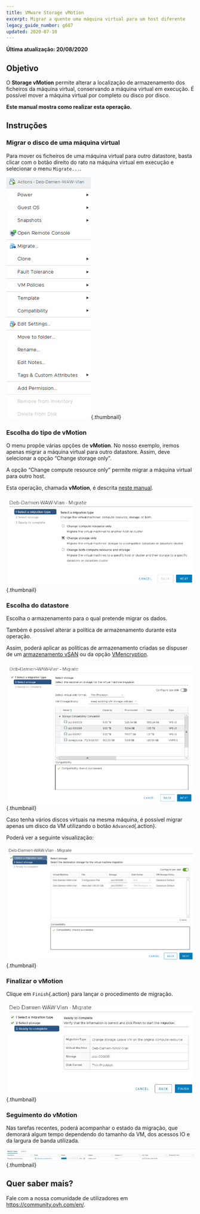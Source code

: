 ```yaml
---
title: VMware Storage vMotion
excerpt: Migrar a quente uma máquina virtual para um host diferente
legacy_guide_number: g687
updated: 2020-07-10
---
```



**Última atualização: 20/08/2020**

## Objetivo

O **Storage vMotion** permite alterar a localização de armazenamento dos ficheiros da máquina virtual, conservando a máquina virtual em execução. É possível mover a máquina virtual por completo ou disco por disco.

**Este manual mostra como realizar esta operação.**

## Instruções

### Migrar o disco de uma máquina virtual

Para mover os ficheiros de uma máquina virtual para outro datastore, basta clicar com o botão direito do rato na máquina virtual em execução e selecionar o menu `Migrate...`.

![migrar disco](images/VmotionStorage1.png){.thumbnail}

### Escolha do tipo de vMotion

O menu propõe várias opções de **vMotion**. No nosso exemplo, iremos apenas migrar a máquina virtual para outro datastore. Assim, deve selecionar a opção “Change storage only”.

A opção “Change compute resource only” permite migrar a máquina virtual para outro host.  

Esta operação, chamada **vMotion**, é descrita [neste manual](/pages/cloud/private-cloud/vmware_vmotion_new).

![escolha vMotion](images/VmotionStorage2.png){.thumbnail}

### Escolha do datastore

Escolha o armazenamento para o qual pretende migrar os dados.

Também é possível alterar a política de armazenamento durante esta operação.

Assim, poderá aplicar as políticas de armazenamento criadas se dispuser de um [armazenamento vSAN](../vmware-vsan/) ou da opção [VMencryption](/pages/cloud/private-cloud/vm_encrypt).

![escolha datastore](images/VmotionStorage3.png){.thumbnail}

Caso tenha vários discos virtuais na mesma máquina, é possível migrar apenas um disco da VM utilizando o botão `Advanced`{.action}.

Poderá ver a seguinte visualização:

![datastore vMotion](images/VmotionStorage6.png){.thumbnail}

### Finalizar o vMotion

Clique em `Finish`{.action} para lançar o procedimento de migração.

![finalizar vMotion](images/VmotionStorage4.png){.thumbnail}

### Seguimento do vMotion

Nas tarefas recentes, poderá acompanhar o estado da migração, que demorará algum tempo dependendo do tamanho da VM, dos acessos IO e da largura de banda utilizada.

![seguimento vMotion](images/VmotionStorage5.png){.thumbnail}

## Quer saber mais?

Fale com a nossa comunidade de utilizadores em <https://community.ovh.com/en/>.
